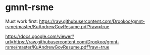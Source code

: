 # gmnt-rsme

Must work first:
https://raw.githubusercontent.com/Drookoo/gmnt-rsme/master/KuAndrewGovResume.pdf?raw=true

https://docs.google.com/viewer?url=https://raw.githubusercontent.com/Drookoo/gmnt-rsme/master/KuAndrewGovResume.pdf?raw=true 


